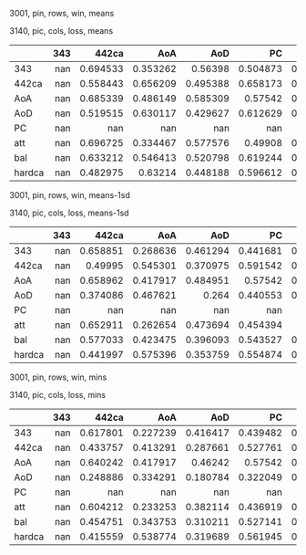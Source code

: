 3001, pin, rows, win, means

3140, pic, cols, loss, means

|        |   343 |      442ca |        AoA |        AoD |         PC |        att |        bal |     hardca |
|:-------|------:|-----------:|-----------:|-----------:|-----------:|-----------:|-----------:|-----------:|
| 343    |   nan |   0.694533 |   0.353262 |   0.56398  |   0.504873 |   0.405983 |   0.520332 |   0.650641 |
| 442ca  |   nan |   0.558443 |   0.656209 |   0.495388 |   0.658173 |   0.597303 |   0.64736  |   0.505376 |
| AoA    |   nan |   0.685339 |   0.486149 |   0.585309 |   0.57542  |   0.478943 |   0.598001 |   0.637333 |
| AoD    |   nan |   0.519515 |   0.630117 |   0.429627 |   0.612629 |   0.545923 |   0.590993 |   0.449976 |
| PC     |   nan | nan        | nan        | nan        | nan        | nan        | nan        | nan        |
| att    |   nan |   0.696725 |   0.334467 |   0.577576 |   0.49908  |   0.386369 |   0.505615 |   0.667504 |
| bal    |   nan |   0.633212 |   0.546413 |   0.520798 |   0.619244 |   0.531591 |   0.615745 |   0.552741 |
| hardca |   nan |   0.482975 |   0.63214  |   0.448188 |   0.596612 |   0.538797 |   0.590578 |   0.465054 |

3001, pin, rows, win, means-1sd

3140, pic, cols, loss, means-1sd

|        |   343 |      442ca |        AoA |        AoD |         PC |        att |        bal |     hardca |
|:-------|------:|-----------:|-----------:|-----------:|-----------:|-----------:|-----------:|-----------:|
| 343    |   nan |   0.658851 |   0.268636 |   0.461294 |   0.441681 |   0.350123 |   0.41976  |   0.549348 |
| 442ca  |   nan |   0.49995  |   0.545301 |   0.370975 |   0.591542 |   0.508071 |   0.565077 |   0.414726 |
| AoA    |   nan |   0.658962 |   0.417917 |   0.484951 |   0.57542  |   0.454343 |   0.51751  |   0.565582 |
| AoD    |   nan |   0.374086 |   0.467621 |   0.264    |   0.440553 |   0.358647 |   0.411674 |   0.336707 |
| PC     |   nan | nan        | nan        | nan        | nan        | nan        | nan        | nan        |
| att    |   nan |   0.652911 |   0.262654 |   0.473694 |   0.454394 |   0.34816  |   0.405964 |   0.567149 |
| bal    |   nan |   0.577033 |   0.423475 |   0.396093 |   0.543527 |   0.439175 |   0.517926 |   0.453724 |
| hardca |   nan |   0.441997 |   0.575396 |   0.353759 |   0.554874 |   0.472985 |   0.525801 |   0.398322 |

3001, pin, rows, win, mins

3140, pic, cols, loss, mins

|        |   343 |      442ca |        AoA |        AoD |         PC |        att |        bal |     hardca |
|:-------|------:|-----------:|-----------:|-----------:|-----------:|-----------:|-----------:|-----------:|
| 343    |   nan |   0.617801 |   0.227239 |   0.416417 |   0.439482 |   0.327861 |   0.224572 |   0.449682 |
| 442ca  |   nan |   0.433757 |   0.413291 |   0.287661 |   0.527761 |   0.455222 |   0.42463  |   0.311319 |
| AoA    |   nan |   0.640242 |   0.417917 |   0.46242  |   0.57542  |   0.454343 |   0.410044 |   0.548296 |
| AoD    |   nan |   0.248886 |   0.334291 |   0.180784 |   0.322049 |   0.203278 |   0.251195 |   0.239403 |
| PC     |   nan | nan        | nan        | nan        | nan        | nan        | nan        | nan        |
| att    |   nan |   0.604212 |   0.233253 |   0.382114 |   0.436919 |   0.333137 |   0.229016 |   0.446412 |
| bal    |   nan |   0.454751 |   0.343753 |   0.310211 |   0.527141 |   0.392126 |   0.324757 |   0.336352 |
| hardca |   nan |   0.415559 |   0.538774 |   0.319689 |   0.561945 |   0.449203 |   0.473957 |   0.326498 |

